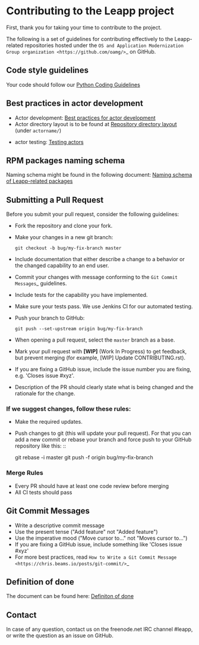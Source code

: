 # Contributing to the Leapp project

First, thank you for taking your time to contribute to the project.

The following is a set of guidelines for contributing effectively to the Leapp-related repositories
hosted under the `OS and Application Modernization Group organization <https://github.com/oamg/>`_
on GitHub.

## Code style guidelines

Your code should follow our
[Python Coding Guidelines](python-coding-guidelines)

## Best practices in actor development

* Actor development: [Best practices for actor development](best-practices)
* Actor directory layout is to be found at [Repository directory layout](repository-dir-layout) (under `actorname/`)
- actor testing: [Testing actors](test-actors.html)

## RPM packages naming schema

Naming schema might be found in the following document:
[Naming schema of Leapp-related packages](build-schema.html)

## Submitting a Pull Request

Before you submit your pull request, consider the following guidelines:

* Fork the repository and clone your fork.
* Make your changes in a new git branch:

     ``git checkout -b bug/my-fix-branch master``

* Include documentation that either describe a change to a behavior or the changed capability to an end user.
* Commit your changes with message conforming to the `Git Commit Messages`_ guidelines.
* Include tests for the capability you have implemented.
* Make sure your tests pass. We use Jenkins CI for our automated testing.
* Push your branch to GitHub:

    ``git push --set-upstream origin bug/my-fix-branch``

* When opening a pull request, select the `master` branch as a base.
* Mark your pull request with **[WIP]** (Work In Progress) to get feedback, but prevent merging (for example,
  [WIP] Update CONTRIBUTING.rst).
* If you are fixing a GitHub issue, include the issue number you are fixing, e.g. 'Closes issue #xyz'.
* Description of the PR should clearly state what is being changed and the rationale for the change.

### If we suggest changes, follow these rules:

* Make the required updates.
* Push changes to git (this will update your pull request). For that you can add a new commit or rebase your branch
  and force push to your GitHub repository like this: ::

    git rebase -i master
    git push -f origin bug/my-fix-branch

### Merge Rules

* Every PR should have at least one code review before merging
* All CI tests should pass

## Git Commit Messages

* Write a descriptive commit message
* Use the present tense ("Add feature" not "Added feature")
* Use the imperative mood ("Move cursor to..." not "Moves cursor to...")
* If you are fixing a GitHub issue, include something like 'Closes issue #xyz'
* For more best practices, read `How to Write a Git Commit Message <https://chris.beams.io/posts/git-commit/>`_

## Definition of done

The document can be found here:
[Definiton of done](definition-of-done.html)

## Contact

In case of any question, contact us on the freenode.net IRC channel #leapp, or write the question as an issue on
GitHub.
